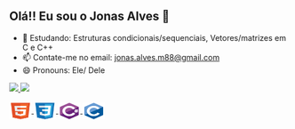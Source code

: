 ## Olá!! Eu sou o Jonas Alves 👋


- 🌱 Estudando: Estruturas condicionais/sequenciais, Vetores/matrizes em C e C++ 
- 📫 Contate-me no email: jonas.alves.m88@gmail.com
- 😄 Pronouns: Ele/ Dele

<div align="rigth">
  <a href="https://github.com/jonasalves88">
  <img height="180em" src="https://github-readme-stats.vercel.app/api?username=jonasalves88&show_icons=true&theme=dracula&include_all_commits=true&count_private=true"/>
  <img height="180em" src="https://github-readme-stats.vercel.app/api/top-langs/?username=jonasalves88&layout=compact&langs_count=7&theme=dracula"/>
</div>

<div style="display: inline_block"><br>
<img align="center" alt="Jonas-HTML" height="30" width="40" src="https://raw.githubusercontent.com/devicons/devicon/master/icons/html5/html5-original.svg">
<img align="center" alt="Jonas-CSS" height="30" width="40" src="https://raw.githubusercontent.com/devicons/devicon/master/icons/css3/css3-original.svg">
<img align="center" alt="Jonas-Csharp" height="30" width="40" src="https://raw.githubusercontent.com/devicons/devicon/master/icons/csharp/csharp-original.svg">
<img align="center" alt="Jonas-C" height="30" width="40" src="https://raw.githubusercontent.com/devicons/devicon/master/icons/c/c-original.svg">
</div>

##
